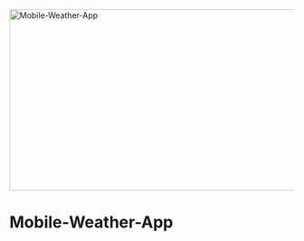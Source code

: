 <img src="https://socialify.git.ci/Thandekaportiap/Mobile-Weather-App/image?font=Bitter&language=1&name=1&owner=1&theme=Dark" alt="Mobile-Weather-App" width="640" height="320" />

<h1>Mobile-Weather-App</h1>
